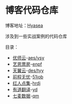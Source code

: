 # 博客代码仓库
博客地址：[Hyasea](https://zyon16.github.io/)

涉及到一些实战案例的代码仓库

目录：
- [优师云](https://zyon16.github.io/post/dui-cheng-jia-mi-aes-xue-xi-bi-ji/#%E5%AE%9E%E6%88%98-%E4%BC%98%E5%B8%88%E4%BA%91)-[aes/ysy](./aes/ysy.js)
- [艺恩票房](https://zyon16.github.io/post/yi-en-piao-fa-api-ni-xiang/)-[enpf](./enpf/)
- [天翼云](https://zyon16.github.io/post/dui-cheng-jia-mi-xue-xi-bi-ji/#%E5%A4%A9%E7%BF%BC%E4%BA%91%E5%AE%9E%E6%88%98)-[des/tyy](./des/tyy.js)
- [前程无忧](https://zyon16.github.io/post/ji-lu-yi-ci-playwright-de-shi-yong/#%E8%B5%B7%E5%9B%A0)-[51job](./51job)
- [红人点集](https://zyon16.github.io/post/sha256-jia-mi-ni-xiang-an-li-xue-xi/)-[hrdj](./hrdj)
- [有道翻译](https://zyon16.github.io/post/you-dao-fan-yi-api-ni-xiang/)-[yd](./yd)
- [七麦数据](https://zyon16.github.io/post/qi-mai-shu-ju-bang-dan-api-pa-qu/)-[qm](./qm)


